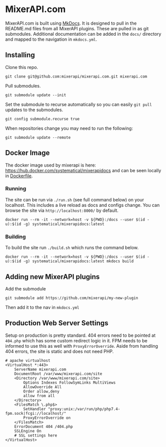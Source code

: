# MixerAPI.com

MixerAPI.com is built using [MkDocs](https://squidfunk.github.io/mkdocs-material/). It is designed to pull in the 
README.md files from all MixerAPI plugins. These are pulled in as git submodules. Additional documentation 
can be added in the `docs/` directory and mapped to the navigation in `mkdocs.yml`.

## Installing

Clone this repo.

```console
git clone git@github.com:mixerapi/mixerapi.com.git mixerapi.com
```

Pull submodules.

```console
git submodule update --init
```

Set the submodule to recurse automatically so you can easily `git pull` updates to the submodules.

```console
git config submodule.recurse true
```

When repositories change you may need to run the following:

```console
git submodule update --remote
```

## Docker Image

The docker image used by mixerapi is here: https://hub.docker.com/systematical/mixerapidocs and can be seen locally 
in [Dockerfile](Dockerfile).

### Running

The site can be run via `./run.sh` (see full command below) on your localhost. This includes a live reload as docs and 
configs change. You can browse the site via `http://localhost:8000/` by default.

```console
docker run --rm -it --network=host -v ${PWD}:/docs --user $(id -u):$(id -g) systematical/mixerapidocs:latest
```

### Building

To build the site run `./build.sh` which runs the command below.

```console
docker run --rm -it --network=host -v ${PWD}:/docs --user $(id -u):$(id -g) systematical/mixerapidocs:latest mkdocs build
```

## Adding new MixerAPI plugins

Add the submodule

```console
git submodule add https://github.com/mixerapi/my-new-plugin
```

Then add it to the nav in `mkdocs.yml`

## Production Web Server Settings

Setup on production is pretty standard. 404 errors need to be pointed at `404.php` which has some custom redirect 
logic in it. FPM needs to be informed to use this as well with `ProxyErrorOverride`. Aside from handling 404 errors, 
the site is static and does not need PHP.

```
# apache virtualhost
<VirtualHost *:443>
    ServerName mixerapi.com
    DocumentRoot /var/www/mixerapi.com/site
    <Directory /var/www/mixerapi.com/site>
        Options Indexes FollowSymLinks MultiViews
        AllowOverride All
        Order allow,deny
        allow from all
    </Directory>
    <FilesMatch \.php$>
        SetHandler "proxy:unix:/var/run/php/php7.4-fpm.sock|fcgi://localhost/"
        ProxyErrorOverride on
    </FilesMatch>
    ErrorDocument 404 /404.php
    SSLEngine On
    # SSL settings here
</VirtualHost>
```